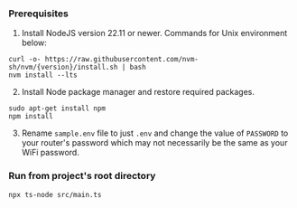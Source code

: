 ### Prerequisites
1. Install NodeJS version 22.11 or newer. Commands for Unix environment below:
```
curl -o- https://raw.githubusercontent.com/nvm-sh/nvm/{version}/install.sh | bash
nvm install --lts
```
2. Install Node package manager and restore required packages.
```
sudo apt-get install npm
npm install
```
3. Rename `sample.env` file to just `.env` and change the value of `PASSWORD` to your router's password which may not necessarily be the same as your WiFi password.

### Run from project's root directory
```
npx ts-node src/main.ts
```
